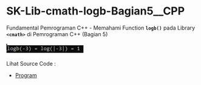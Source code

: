 # SK-Lib-cmath-logb-Bagian5__CPP
Fundamental Pemrograman C++ - Memahami Function <code><b>logb()</b></code> pada Library <code><b>&lt;cmath></b></code> di Pemrograman C++ (Bagian 5)<br><br>
<img src="https://github.com/RizkyKhapidsyah/SK-Lib-cmath-logb-Bagian5__CPP/blob/master/SK-Lib-cmath-logb-Bagian5__CPP/result/001.PNG"><br><br>
Lihat Source Code : <br>
- <a href="https://github.com/RizkyKhapidsyah/SK-Lib-cmath-logb-Bagian5__CPP/blob/master/SK-Lib-cmath-logb-Bagian5__CPP/Source.cpp">Program</a>
